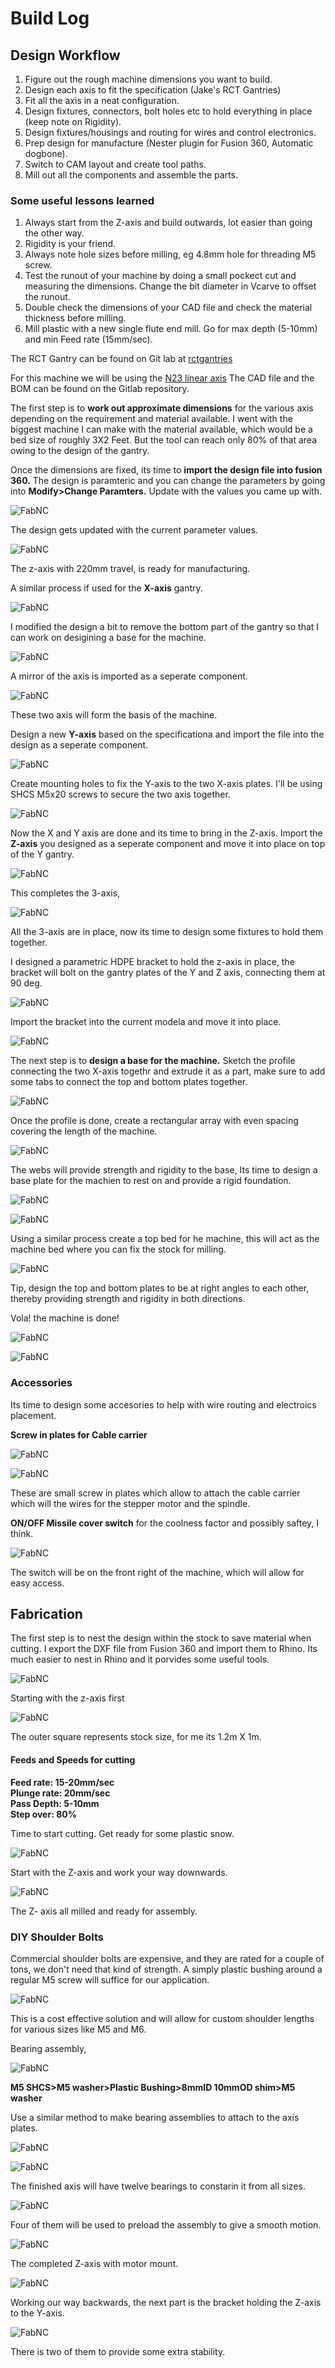 # Build Log

## Design Workflow

1. Figure out the rough machine dimensions you want to build.
2. Design each axis to fit the specification (Jake's RCT Gantries)
3. Fit all the axis in a neat configuration.
4. Design fixtures, connectors, bolt holes etc to hold everything in place (keep note on Rigidity).
5. Design fixtures/housings and routing for wires and control electronics.
6. Prep design for manufacture (Nester plugin for Fusion 360, Automatic dogbone).
7. Switch to CAM layout and create tool paths.
8. Mill out all the components and assemble the parts.

### Some useful lessons learned

1. Always start from the Z-axis and build outwards, lot easier than going the other way.
2. Rigidity is your friend.
3. Always note hole sizes before milling, eg 4.8mm hole for threading M5 screw.
4. Test the runout of your machine by doing a small pockect cut and measuring the dimensions. Change the bit diameter in Vcarve to offset the runout.
5. Double check the dimensions of your CAD file and check the material thickness before milling.
6. Mill plastic with a new single flute end mill. Go for max depth (5-10mm) and min Feed rate (15mm/sec).



The RCT Gantry can be found on Git lab at [rctgantries](https://gitlab.cba.mit.edu/jakeread/rctgantries)

For this machine we will be using the [N23 linear axis](https://gitlab.cba.mit.edu/jakeread/rctgantries/tree/master/n23_linearPinion) The CAD file and the BOM can be found on the Gitlab repository.

The first step is to **work out approximate dimensions** for the various axis depending on the requirement and material available. I went with the biggest machine I can make with the material available, which would be a bed size of roughly 3X2 Feet. But the tool can reach only 80% of that area owing to the design of the gantry.

Once the dimensions are fixed, its time to **import the design file into fusion 360.** The design is paramteric and you can change the parameters by going into **Modify>Change Paramters.** Update with the values you came up with.

![FabNC](../Images/CAD/parameter.PNG)

The design gets updated with the current parameter values.

![FabNC](../Images/CAD/zaxis.PNG)

The z-axis with 220mm travel, is ready for manufacturing.

A similar process if used for the **X-axis** gantry.

![FabNC](../Images/CAD/1.png)

I modified the design a bit to remove the bottom part of the gantry so that I can work on desigining a base for the machine.

![FabNC](../Images/CAD/5.png)

A mirror of the axis is imported as a seperate component.

![FabNC](../Images/CAD/6.png)

These two axis will form the basis of the machine. 

Design a new **Y-axis** based on the specificationa and import the file into the design as a seperate component.

![FabNC](../Images/CAD/7.png)

Create mounting holes to fix the Y-axis to the two X-axis plates. I'll be using SHCS M5x20 screws to secure the two axis together.

![FabNC](../Images/CAD/8.png)

Now the X and Y axis are done and its time to bring in the Z-axis. Import the **Z-axis** you designed as a seperate component and move it into place on top of the Y gantry.

![FabNC](../Images/CAD/11.png)

This completes the 3-axis,

![FabNC](../Images/CAD/13.png)

All the 3-axis are in place, now its time to design some fixtures to hold them together.

I designed a parametric HDPE bracket to hold the z-axis in place, the bracket will bolt on the gantry plates of the Y and Z axis, connecting them at 90 deg.

![FabNC](../Images/CAD/15.png)

Import the bracket into the current modela and move it into place.

![FabNC](../Images/CAD/16.png)

The next step is to **design a base for the machine.** Sketch the profile connecting the two X-axis togethr and extrude it as a part, make sure to add some tabs to connect the top and bottom plates together.

![FabNC](../Images/CAD/19.png)

Once the profile is done, create a rectangular array with even spacing covering the length of the machine.

![FabNC](../Images/CAD/20.png)

The webs will provide strength and rigidity to the base, Its time to design a base plate for the machien to rest on and provide a rigid foundation.

![FabNC](../Images/CAD/22.png)

![FabNC](../Images/CAD/23.png)


Using a similar process create a top bed for he machine, this will act as the machine bed where you can fix the stock for milling. 

![FabNC](../Images/CAD/24.png)

Tip, design the top and bottom plates to be at right angles to each other, thereby providing strength and rigidity in both directions.

Vola! the machine is done!

![FabNC](../Images/CAD/25.png)

![FabNC](../Images/CAD/27.png)

### Accessories

Its time to design some accesories to help with wire routing and electroics placement.

**Screw in plates for Cable carrier**

![FabNC](../Images/CAD/30.png)

![FabNC](../Images/CAD/29.png)


These are small screw in plates which allow to attach the cable carrier which will the wires for the stepper motor and the spindle.

**ON/OFF Missile cover switch** for the coolness factor and possibly saftey, I think.

![FabNC](../Images/CAD/31.png)

The switch will be on the front right of the machine, which will allow for easy access.


## Fabrication

The first step is to nest the design within the stock to save material when cutting. I export the DXF file from Fusion 360 and import them to Rhino. Its much easier to nest in Rhino and it porvides some useful tools.

![FabNC](../Images/FAB/nest1.png)

Starting with the z-axis first

![FabNC](../Images/FAB/nest2.png)

The outer square represents stock size, for me its 1.2m X 1m.

#### Feeds and Speeds for cutting

**Feed rate: 15-20mm/sec**  
**Plunge rate: 20mm/sec**  
**Pass Depth: 5-10mm**  
**Step over: 80%**  

Time to start cutting. Get ready for some plastic snow.

![FabNC](../Images/FAB/0.jpeg)

Start with the Z-axis and work your way downwards.

![FabNC](../Images/FAB/1.jpeg)

The Z- axis all milled and ready for assembly.

### DIY Shoulder Bolts

Commercial shoulder bolts are expensive, and they are rated for a couple of tons, we don't need that kind of strength. A simply plastic bushing around a regular M5 screw will suffice for our application.

![FabNC](../Images/FAB/02.jpeg)

This is a cost effective solution and will allow for custom shoulder lengths for various sizes like M5 and M6.

Bearing assembly,

![FabNC](../Images/FAB/2.jpeg)

**M5 SHCS>M5 washer>Plastic Bushing>8mmID 10mmOD shim>M5 washer**

Use a similar method to make bearing assemblies to attach to the axis plates.

![FabNC](../Images/FAB/4.jpeg)

![FabNC](../Images/FAB/3.jpeg)

The finished axis will have twelve bearings to constarin it from all sizes.

![FabNC](../Images/FAB/5.jpeg)

Four of them will be used to preload the assembly to give a smooth motion.

![FabNC](../Images/FAB/6.jpeg)

The completed Z-axis with motor mount.

![FabNC](../Images/FAB/7.jpeg)

Working our way backwards, the next part is the bracket holding the Z-axis to the Y-axis.

![FabNC](../Images/FAB/10.jpeg)

There is two of them to provide some extra stability.





















